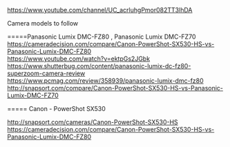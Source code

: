 


https://www.youtube.com/channel/UC_acrluhgPmor082TT3lhDA    


Camera  models to follow  

=====Panasonic Lumix DMC-FZ80  , Panasonic Lumix DMC-FZ70  
https://cameradecision.com/compare/Canon-PowerShot-SX530-HS-vs-Panasonic-Lumix-DMC-FZ80    
https://www.youtube.com/watch?v=ektpGs2JGbk    
https://www.shutterbug.com/content/panasonic-lumix-dc-fz80-superzoom-camera-review    
https://www.pcmag.com/review/358939/panasonic-lumix-dmc-fz80   
http://snapsort.com/compare/Canon-PowerShot-SX530-HS-vs-Panasonic-Lumix-DMC-FZ70    
  

===== Canon - PowerShot SX530 

http://snapsort.com/cameras/Canon-PowerShot-SX530-HS 
https://cameradecision.com/compare/Canon-PowerShot-SX530-HS-vs-Panasonic-Lumix-DMC-FZ80    



